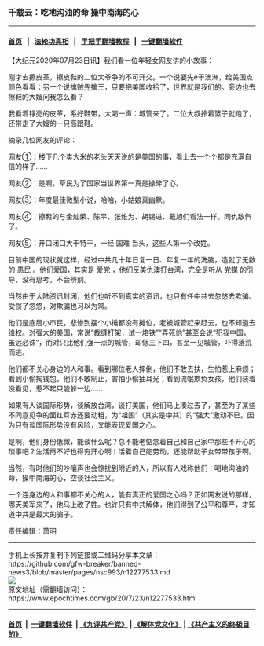 ### 千载云：吃地沟油的命 操中南海的心
------------------------

#### [首页](https://github.com/gfw-breaker/banned-news3/blob/master/README.md) &nbsp;&nbsp;|&nbsp;&nbsp; [法轮功真相](https://github.com/begood0513/basic/blob/master/README.md)  &nbsp;&nbsp;|&nbsp;&nbsp; [手把手翻墙教程](https://github.com/gfw-breaker/guides/wiki)  &nbsp;&nbsp;|&nbsp;&nbsp; [一键翻墙软件](https://github.com/gfw-breaker/nogfw/blob/master/README.md)  



<div><p>
 【大纪元2020年07月23日讯】我们看一位年轻女网友讲的小故事：
</p>
<p>
 刚才去擦皮革，擦皮鞋的二位大爷争的不可开交。一个说要先e干澳洲，给美国点颜色看看；另一个说擒贼先擒王，只要把美国收拾了，世界就是我们的。旁边也去擦鞋的大嫂问我怎么看？
</p>
<p>
 我看着铮亮的皮革，系好鞋带，大喝一声：城管来了。二位大叔拎着篮子就跑了，还带走了大嫂的一只高跟鞋。
</p>
<p>
 摘录几位网友的评论：
</p>
<p>
 网友①：楼下几个卖大米的老头天天说的是美国的事，看上去一个个都是充满自信的样子……
</p>
<p>
 网友②：是啊，草民为了国家当世界第一真是操碎了心。
</p>
<p>
 网友③：年度最佳微型小说，哈哈，小姑娘真幽默。
</p>
<p>
 网友④：擦鞋的与金灿荣、陈平、张维为、胡锡进、戴旭们看法一样。同仇敌忾了。
</p>
<p>
 网友⑤：开口闭口大干特干，一经
 <ok href="https://www.epochtimes.com/gb/tag/%E5%9B%BD%E9%9A%BE.html">
  国难
 </ok>
 当头，这些人第一个改姓。
</p>
<p>
 目前中国的现状就这样，经过中共几十年日复一日、年复一年的洗脑，造就了无数的
 <ok href="https://www.epochtimes.com/gb/tag/%E6%84%9A%E6%B0%91.html">
  愚民
 </ok>
 。他们爱国，其实是
 <ok href="https://www.epochtimes.com/gb/tag/%E7%88%B1%E5%85%9A.html">
  爱党
 </ok>
 ，他们反美仇澳打台湾，完全是听从
 <ok href="https://www.epochtimes.com/gb/tag/%E5%85%9A%E5%AA%92.html">
  党媒
 </ok>
 的引导，没有思考，不会辨别。
</p>
<p>
 当然由于大陆资讯封闭，他们也听不到真实的资讯，也只有任中共去忽悠去欺骗。受惯了忽悠，对欺骗也习以为常。
</p>
<p>
 他们是底层小市民，悲惨到摆个小摊都没有摊位，老被城管赶来赶去，也不知道去维权。对强大的美国，常说“裁缝打架，试一烙铁”“弄死他”甚至会说“犯我中国，虽远必诛”，而对只比他们强一点的城管，却低三下四，甚至一见城管，吓得落荒而逃。
</p>
<p>
 他们都不关心身边的人和事。看到哪位老人摔倒，他们不敢去扶，生怕惹上麻烦；看到小偷掏钱包，他们不敢制止，害怕小偷抽耳光；看到流氓欺负女孩，他们装着没看见，惹不起只能躲一边……
</p>
<p>
 如果有人谈国际形势，谈解放台湾，谈打美国，他们马上凑过去了，甚至为了某些不同意见争的面红耳赤还要动粗，为“祖国”（其实是中共）的“强大”激动不已。因为只有谈国际形势没有风险，又能表现爱国之心。
</p>
<p>
 是啊，他们身份低微，能谈什么呢？总不能老惦念着自己和自己家中那些不开心的琐事吧？生活再不好也得穷开心啊！活着自己能劳动，还能帮助子女带带孩子啊。
</p>
<p>
 当然，有时他们的吵嚷声也会惊扰到附近的人，所以有人戏称他们：喝地沟油的命，操中南海的心，空谈社会主义。
</p>
<p>
 一个连身边的人和事都不关心的人，能有真正的爱国之心吗？正如网友说的那样，哪天美军来了，他马上改了姓。也许只有中共解体，他们得到了公平和尊严，才知道中共是最大的骗子。
</p>
<p>
 责任编辑：萧明
</p>
</div>
<hr/>
手机上长按并复制下列链接或二维码分享本文章：<br/>
https://github.com/gfw-breaker/banned-news3/blob/master/pages/nsc993/n12277533.md <br/>
<a href='https://github.com/gfw-breaker/banned-news3/blob/master/pages/nsc993/n12277533.md'><img src='https://github.com/gfw-breaker/banned-news3/blob/master/pages/nsc993/n12277533.md.png'/></a> <br/>
原文地址（需翻墙访问）：https://www.epochtimes.com/gb/20/7/23/n12277533.htm


------------------------
#### [首页](https://github.com/gfw-breaker/banned-news3/blob/master/README.md) &nbsp;|&nbsp; [一键翻墙软件](https://github.com/gfw-breaker/nogfw/blob/master/README.md) &nbsp;| [《九评共产党》](https://github.com/gfw-breaker/9ping.md/blob/master/README.md#九评之一评共产党是什么) | [《解体党文化》](https://github.com/gfw-breaker/jtdwh.md/blob/master/README.md) | [《共产主义的终极目的》](https://github.com/gfw-breaker/gczydzjmd.md/blob/master/README.md)


<img src='http://gfw-breaker.win/banned-news3/pages/nsc993/n12277533.md' width='0px' height='0px'/>